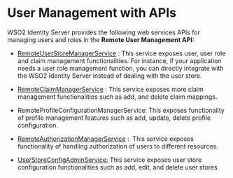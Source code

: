 # User Management with APIs

WSO2 Identity Server provides the following web services APIs for
managing users and roles in the **Remote User Management API:**

-   [RemoteUserStoreManagerService](../../apis/managing-users-and-roles-with-apis)
    : This service exposes user, user role and claim management
    functionalities. For instance, if your application needs a user role
    management function, you can directly integrate with the WSO2
    Identity Server instead of dealing with the user store.  
      
-   [RemoteClaimManagerService](../../apis/managing-claims-with-apis) : This
    service exposes more claim management functionalities such as add,
    and delete claim mappings.  
      
-   RemoteProfileConfigurationManagerService: This exposes functionality
    of profile management features such as add, update, delete profile
    configuration.  
-   [RemoteAuthorizationManagerService](../../apis/managing-users-and-roles-with-apis)
    :  This service exposes functionality of handling authorization of
    users to different resources.  
      
-   [UserStoreConfigAdminService:](../../apis/managing-user-stores-with-apis)
    This service exposes user store configuration functionalities such
    as add, edit, and delete user stores.  
      

  
